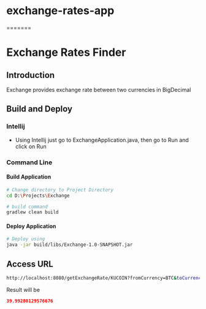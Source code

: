 # exchange-rates-app
=======
# Exchange Rates Finder

## Introduction

Exchange provides exchange rate between two currencies in BigDecimal

## Build and Deploy

### Intellij

* Using Intellij just go to ExchangeApplication.java, then go to Run and click on Run 

### Command Line

#### Build Application
```sh
# Change directory to Project Directory
cd D:\Projects\Exchange

# build command
gradlew clean build
```

#### Deploy Application

```sh
# Deploy using
java -jar build/libs/Exchange-1.0-SNAPSHOT.jar
```

## Access URL

```sh
http://localhost:8080/getExchangeRate/KUCOIN?fromCurrency=BTC&toCurrency=ETH&format=json
```
Result will be
```json
39.99280129576676
```

